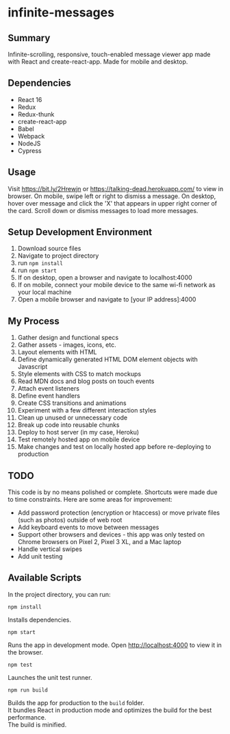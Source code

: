 # infinite-messages

## Summary

Infinite-scrolling, responsive, touch-enabled message viewer app made with React and create-react-app. Made for mobile and desktop.

## Dependencies

* React 16
* Redux
* Redux-thunk
* create-react-app
* Babel
* Webpack
* NodeJS
* Cypress

## Usage

Visit https://bit.ly/2Hrewjn or https://talking-dead.herokuapp.com/ to view in browser.
On mobile, swipe left or right to dismiss a message.
On desktop, hover over message and click the 'X' that appears in upper right corner of the card.
Scroll down or dismiss messages to load more messages.

## Setup Development Environment

1. Download source files
2. Navigate to project directory
3. run `npm install`
4. run `npm start`
7. If on desktop, open a browser and navigate to localhost:4000
8. If on mobile, connect your mobile device to the same wi-fi network as your local machine
9. Open a mobile browser and navigate to [your IP address]:4000

## My Process

1. Gather design and functional specs
2. Gather assets - images, icons, etc.
3. Layout elements with HTML
4. Define dynamically generated HTML DOM element objects with Javascript
5. Style elements with CSS to match mockups
6. Read MDN docs and blog posts on touch events
7. Attach event listeners
8. Define event handlers
9. Create CSS transitions and animations
10. Experiment with a few different interaction styles
11. Clean up unused or unnecessary code
12. Break up code into reusable chunks
13. Deploy to host server (in my case, Heroku)
14. Test remotely hosted app on mobile device
15. Make changes and test on locally hosted app before re-deploying to production

## TODO

This code is by no means polished or complete. Shortcuts were made due to time constraints.
Here are some areas for improvement:

* Add password protection (encryption or htaccess) or move private files (such as photos) outside of web root
* Add keyboard events to move between messages
* Support other browsers and devices - this app was only tested on Chrome browsers on Pixel 2, Pixel 3 XL, and a Mac laptop
* Handle vertical swipes
* Add unit testing

## Available Scripts

In the project directory, you can run:

`npm install`

Installs dependencies.

`npm start`

Runs the app in development mode.
Open [http://localhost:4000](http://localhost:4000) to view it in the browser.

`npm test`

Launches the unit test runner.

`npm run build`

Builds the app for production to the `build` folder.<br>
It bundles React in production mode and optimizes the build for the best performance.<br>
The build is minified.<br>
